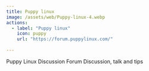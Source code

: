 ```yaml
---
title: Puppy linux
image: /assets/web/Puppy-linux-4.webp
actions:
  - label: "Puppy linux"
    icon: puppy
    url: "https://forum.puppylinux.com/"
    
---
```


Puppy Linux Discussion Forum
Discussion, talk and tips
